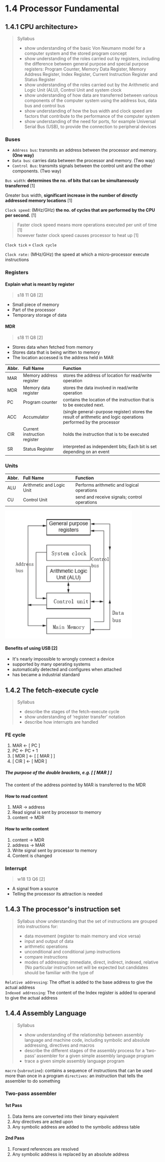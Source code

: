 # 1.4 Processor Fundamental

1.4.1 CPU architecture>
-----------------------
> Syllabus
> - show understanding of the basic Von Neumann model for a computer system and the stored program concept
> - show understanding of the roles carried out by registers, including the difference between general purpose and special purpose registers: Program Counter, Memory Data Register, Memory Address Register, Index Register, Current Instruction Register and Status Register
> - show understanding of the roles carried out by the Arithmetic and Logic Unit (ALU), Control Unit and system clock
> - show understanding of how data are transferred between various components of the computer system using the address bus, data bus and control bus
> - show understanding of how the bus width and clock speed are factors that contribute to the performance of the computer system
> - show understanding of the need for ports, for example Universal Serial Bus (USB), to provide the connection to peripheral devices

### Buses
- `Address bus`: transmits an address between the processor and memory. **(One way)**
- `Data bus`: carries data between the processor and memory. (Two way)
- `Control Bus`: transmits signals between the control unit and the other components. (Two way)

`Bus width`: **determines the no. of bits that can be simultaneously transferred** \[1\]

Greater bus width, **significant increase in the number of directly addressed memory locations** \[1\]

`Clock speed`: (MHz/GHz) **the no. of cycles that are performed by the CPU per second.** \[1\]

> Faster clock speed means more operations executed per unit of time \[1\]  
> however faster clock speed causes processor to heat up \[1\]

`Clock tick` = `Clock cycle`

`Clock rate:` (MHz/GHz) the speed at which a micro-processor execute instructions

### Registers

#### Explain what is meant by register
> s18 11 Q8 \[2\]
- Small piece of memory
- Part of the processor
- Temporary storage of data

#### MDR
> s18 11 Q8 \[2\]
- Stores data when fetched from memory
- Stores data that is being written to memory
- The location accessed is the address held in MAR

| Abbr. | Full Name                    | Function                                                                                                          |
|:------|:-----------------------------|:------------------------------------------------------------------------------------------------------------------|
| MAR   | Memory address register      | stores the address of location for read/write operation                                                           |
| MDR   | Memory data register         | stores the data involved in read/write operation                                                                  |
| PC    | Program counter              | contains the location of the instruction that is to be executed next.                                             |
| ACC   | Accumulator                  | (single general-purpose register) stores the result of arithmetic and logic operations performed by the processor |
| CIR   | Current instruction register | holds the instruction that is to be executed                                                                      |
| SR    | Status Register              | interpreted as independent bits; Each bit is set depending on an event                                           |

### Units
| Abbr. | Full Name                 | Function                                     |
|:------|:--------------------------|:---------------------------------------------|
| ALU   | Arithmetic and Logic Unit | Performs arithmetic and logical operations   |
| CU    | Control Unit              | send and receive signals; control operations |

![](.ProcessorFundamental_images/3715043a.png)

#### Benefits of using USB \[2\]
- It's nearly impossible to wrongly connect a device
- supported by many operating systems
- automatically detected and configures when attached
- has became a industrial standard

## 1.4.2 The fetch-execute cycle
> Syllabus
> - describe the stages of the fetch-execute cycle
> - show understanding of ‘register transfer’ notation
> - describe how interrupts are handled

### FE cycle
1. MAR <- \[ PC \]
2. PC <- PC + 1
3. \[ MDR \] <- \[ \[ MAR \] \]
4. \[ CIR \] <- \[ MDR \]

##### The purpose of the double brackets, e.g. \[ \[ MAR \] \]
The content of the address pointed by MAR is transferred to the MDR

#### How to read content

1. MAR -> address
2. Read signal is sent by processor to memory
3. content -> MDR

#### How to write content

1. content -> MDR
2. address -> MAR
3. Write signal sent by processor to memory
4. Content is changed


### Interrupt
> w18 13 Q6 \[2\]
- A signal from a source
- Telling the processor its attraction is needed

1.4.3 The processor's instruction set
-------------------------------------
> Syllabus
> show understanding that the set of instructions are grouped into instructions for:
> - data movement (register to main memory and vice versa)
> - input and output of data
> - arithmetic operations
> - unconditional and conditional jump instructions
> - compare instructions
> - modes of addressing: immediate, direct, indirect, indexed, relative (No particular instruction set will be expected but candidates should be familiar with the type of

`Relative addressing`: The offset is added to the base address to give the actual address  
`Indexed addressing`: The content of the Index register is added to operand to give the actual address

1.4.4 Assembly Language
-----------------------
> Syllabus
> - show understanding of the relationship between assembly language and machine code, including symbolic and absolute addressing, directives and macros
> - describe the different stages of the assembly process for a ‘two-pass’ assembler for a given simple assembly language program
> - trace a given simple assembly language program

`macro` (`subroutine`): contains a sequence of instructions that can be used more than once in a program
`directives`: an instruction that tells the assembler to do something

### Two-pass assembler

#### 1st Pass
1. Data items are converted into their binary equivalent
2. Any directives are acted upon
3. Any symbolic address are added to the symbolic address table

#### 2nd Pass
1. Forward references are resolved
2. Any symbolic address is replaced by an absolute address


